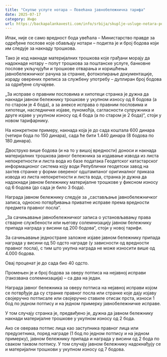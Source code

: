 ```yaml
---
title: "Скупље услуге нотара – Повећана јавнобележничка тарифа"
date: 2025-07-17
category: Инфо
url: https://backapalankavesti.com/info/srbija/skuplje-usluge-notara-povecana-javnobeleznicka-tarifa/
---
```


Ипак, није се само вредност бода увећала – Министарство правде за одређене послове које обављају нотари – подигла је и број бодова који им следује за накнаду трошкова.

Тако је код накнаде материјалних трошкова које грађани морају да надокнаде нотару – попут трошкова за поштанске услуге, банковне послове укључујући и трошкове отварања и коришћења јавнобележничког рачуна за странке, фотокопирање документације, израду оверених преписа за службену употребу – дуплиран број бодова за одређене случајеве.

„За исправе о правним пословима и хипотеци странка је дужна да накнади јавном бележнику трошкове у укупном износу од 8 бодова (а по старом је 4 бода), а за анексе исправа о правним пословима и хипотеци, наследничке изјаве, пуномоћја, сагласности супружника и друге изјаве у укупном износу од 4 бода (а по старом је 2 бода)“, стоји у новом тарифарнику.

На конкретном примеру, накнада која је до сада коштала 600 динара (четири бода по 150 динара), сада ће бити 1.440 динара (8 бодова по 180 динара).

Двоструко више бодова (и на то у вишој вредности) доноси и накнада материјалних трошкова јавног бележника за издавање извода из листа непокретности и листа вода из базе података Геодетског катастарског информационог система коју води Републички геодетски завод на захтев странке у форми овереног одштампаног оригиналног приказа извода из листа непокретности и листа вода, странка је дужна да надокнади јавном бележнику материјалне трошкове у фиксном износу од 6 бодова (до сада је било 3 бода).

Награда јавном бележнику следује за „састављање јавнобележничког записа, односно потврђивања приватне исправе према вредности предмета правног посла“.

„За сачињавање јавнобележничког записа о установљавању права стварне службености или његову солемнизацију јавном бележнику припада награда у висини од 200 бодова“, стоји у новој тарифи.

За сачињавање једностране заложне изјаве јавном бележнику припада награда у висини од 50 одсто награде (у зависности од вредности правног посла), с тим што укупна награда не може износити више од 4.000 бодова.

Овај проценат је до сада био 40 одсто.

Промењен је и број бодова за оверу потписа на нејавној исправи (такозвана солемнизација) – са два на један.

Награда јавног бележника за оверу потписа на нејавној исправи којом се потврђује да су странке правног посла или странке које дају изјаву својеручно потписале или својеручно ставиле отисак прста, износи 1 бод по једном потпису и на једном примерку јавнобележничке исправе.

У том случају странка је, предвиђено је, дужна да јавном бележнику накнади материјалне трошкове у укупном износу од 2 бода.

Ако се оверава потпис лица као заступника правног лица или предузетника, поред награде (1 бод по једном потпису и на једном примерку), јавном бележнику припада и награда у висини од 2 бода по сваком таквом потпису. У том случају јавном бележнику надокнађују се и материјални трошкови у укупном износу од 7 бодова.
